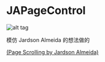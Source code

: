 # JAPageControl

![alt tag](https://s27.postimg.org/8pcghe3n7/JAPage_Control.gif) 

模仿 Jardson Almeida 的想法做的

[(Page Scrolling by Jardson Almeida)](https://medium.muz.li/ui-interactions-of-the-week-8-dc9e4e40b28c#.t38epyj8n)
